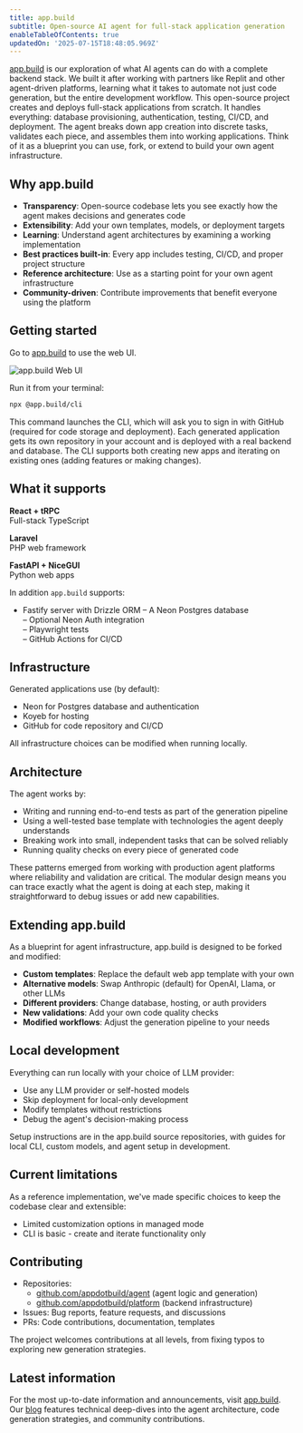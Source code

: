 ```yaml
---
title: app.build
subtitle: Open-source AI agent for full-stack application generation
enableTableOfContents: true
updatedOn: '2025-07-15T18:48:05.969Z'
---
```


[app.build](https://www.app.build/) is our exploration of what AI agents can do with a complete backend stack. We built it after working with partners like Replit and other agent-driven platforms, learning what it takes to automate not just code generation, but the entire development workflow. This open-source project creates and deploys full-stack applications from scratch. It handles everything: database provisioning, authentication, testing, CI/CD, and deployment. The agent breaks down app creation into discrete tasks, validates each piece, and assembles them into working applications. Think of it as a blueprint you can use, fork, or extend to build your own agent infrastructure.

## Why app.build

- **Transparency**: Open-source codebase lets you see exactly how the agent makes decisions and generates code
- **Extensibility**: Add your own templates, models, or deployment targets
- **Learning**: Understand agent architectures by examining a working implementation
- **Best practices built-in**: Every app includes testing, CI/CD, and proper project structure
- **Reference architecture**: Use as a starting point for your own agent infrastructure
- **Community-driven**: Contribute improvements that benefit everyone using the platform

## Getting started

Go to [app.build](https://www.app.build/) to use the web UI.

![app.build Web UI](/docs/relnotes/app_build_web_ui.png)

Run it from your terminal:

```bash
npx @app.build/cli
```

This command launches the CLI, which will ask you to sign in with GitHub (required for code storage and deployment). Each generated application gets its own repository in your account and is deployed with a real backend and database. The CLI supports both creating new apps and iterating on existing ones (adding features or making changes).

## What it supports

**React + tRPC**  
Full-stack TypeScript  

**Laravel**  
PHP web framework  

**FastAPI + NiceGUI**  
Python web apps  

In addition `app.build` supports:
- Fastify server with Drizzle ORM
– A Neon Postgres database  
– Optional Neon Auth integration  
– Playwright tests  
– GitHub Actions for CI/CD  

## Infrastructure

Generated applications use (by default):

- Neon for Postgres database and authentication
- Koyeb for hosting
- GitHub for code repository and CI/CD

All infrastructure choices can be modified when running locally.

## Architecture

The agent works by:

- Writing and running end-to-end tests as part of the generation pipeline
- Using a well-tested base template with technologies the agent deeply understands
- Breaking work into small, independent tasks that can be solved reliably
- Running quality checks on every piece of generated code

These patterns emerged from working with production agent platforms where reliability and validation are critical. The modular design means you can trace exactly what the agent is doing at each step, making it straightforward to debug issues or add new capabilities.

## Extending app.build

As a blueprint for agent infrastructure, app.build is designed to be forked and modified:

- **Custom templates**: Replace the default web app template with your own
- **Alternative models**: Swap Anthropic (default) for OpenAI, Llama, or other LLMs
- **Different providers**: Change database, hosting, or auth providers
- **New validations**: Add your own code quality checks
- **Modified workflows**: Adjust the generation pipeline to your needs

## Local development

Everything can run locally with your choice of LLM provider:

- Use any LLM provider or self-hosted models
- Skip deployment for local-only development
- Modify templates without restrictions
- Debug the agent's decision-making process

Setup instructions are in the app.build source repositories, with guides for local CLI, custom models, and agent setup in development.

## Current limitations

As a reference implementation, we've made specific choices to keep the codebase clear and extensible:

- Limited customization options in managed mode
- CLI is basic - create and iterate functionality only

## Contributing

- Repositories:
  - [github.com/appdotbuild/agent](https://github.com/appdotbuild/agent) (agent logic and generation)
  - [github.com/appdotbuild/platform](https://github.com/appdotbuild/platform) (backend infrastructure)
- Issues: Bug reports, feature requests, and discussions
- PRs: Code contributions, documentation, templates

The project welcomes contributions at all levels, from fixing typos to exploring new generation strategies.

## Latest information

For the most up-to-date information and announcements, visit [app.build](https://app.build/). Our [blog](https://app.build/blog/) features technical deep-dives into the agent architecture, code generation strategies, and community contributions.
